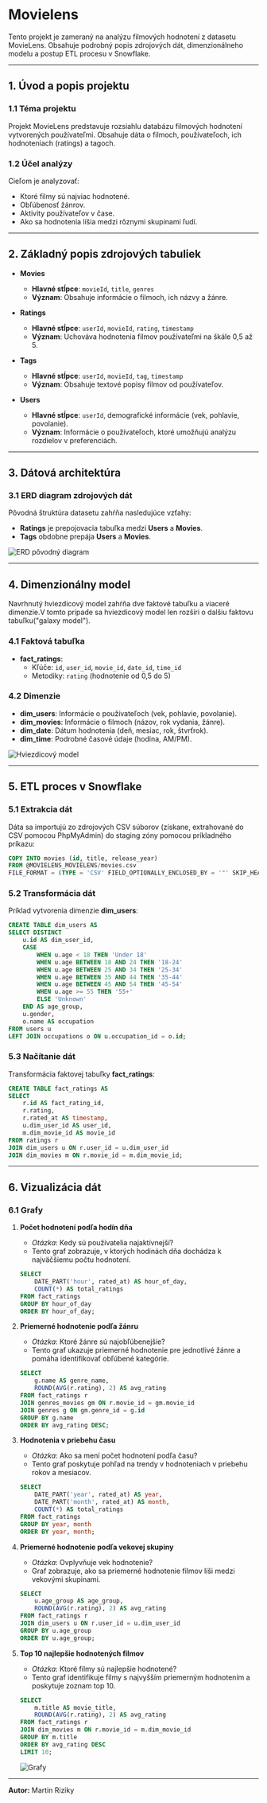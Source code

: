 # Movielens

Tento projekt je zameraný na analýzu filmových hodnotení z datasetu MovieLens. Obsahuje podrobný popis zdrojových dát, dimenzionálneho modelu a postup ETL procesu v Snowflake.

---

## 1. Úvod a popis projektu

### 1.1 Téma projektu
Projekt MovieLens predstavuje rozsiahlu databázu filmových hodnotení vytvorených používateľmi. Obsahuje dáta o filmoch, používateľoch, ich hodnoteniach (ratings) a tagoch.

### 1.2 Účel analýzy
Cieľom je analyzovať:
- Ktoré filmy sú najviac hodnotené.
- Obľúbenosť žánrov.
- Aktivity používateľov v čase.
- Ako sa hodnotenia líšia medzi rôznymi skupinami ľudí.

---

## 2. Základný popis zdrojových tabuliek

- **Movies**
  - **Hlavné stĺpce**: `movieId`, `title`, `genres`
  - **Význam**: Obsahuje informácie o filmoch, ich názvy a žánre.

- **Ratings**
  - **Hlavné stĺpce**: `userId`, `movieId`, `rating`, `timestamp`
  - **Význam**: Uchováva hodnotenia filmov používateľmi na škále 0,5 až 5.

- **Tags**
  - **Hlavné stĺpce**: `userId`, `movieId`, `tag`, `timestamp`
  - **Význam**: Obsahuje textové popisy filmov od používateľov.

- **Users**
  - **Hlavné stĺpce**: `userId`, demografické informácie (vek, pohlavie, povolanie).
  - **Význam**: Informácie o používateľoch, ktoré umožňujú analýzu rozdielov v preferenciách.

---

## 3. Dátová architektúra

### 3.1 ERD diagram zdrojových dát
Pôvodná štruktúra datasetu zahŕňa nasledujúce vzťahy:

- **Ratings** je prepojovacia tabuľka medzi **Users** a **Movies**.
- **Tags** obdobne prepája **Users** a **Movies**.

![ERD pôvodný diagram](image.png)

---

## 4. Dimenzionálny model

Navrhnutý hviezdicový model zahŕňa dve faktové tabuľku a viaceré dimenzie.V tomto prípade sa hviezdicový model len rozšíri o dalšiu faktovu tabuľku("galaxy model").

### 4.1 Faktová tabuľka
- **fact_ratings**:
  - Kľúče: `id`, `user_id`, `movie_id`, `date_id`, `time_id`
  - Metodiky: `rating` (hodnotenie od 0,5 do 5)

### 4.2 Dimenzie
- **dim_users**: Informácie o používateľoch (vek, pohlavie, povolanie).
- **dim_movies**: Informácie o filmoch (názov, rok vydania, žánre).
- **dim_date**: Dátum hodnotenia (deň, mesiac, rok, štvrťrok).
- **dim_time**: Podrobné časové údaje (hodina, AM/PM).

![Hviezdicový model](image-1.png)

---

## 5. ETL proces v Snowflake

### 5.1 Extrakcia dát
Dáta sa importujú zo zdrojových CSV súborov (získane, extrahované do CSV pomocou PhpMyAdmin) do staging zóny pomocou príkladného príkazu:
```sql
COPY INTO movies (id, title, release_year)
FROM @MOVIELENS_MOVIELENS/movies.csv
FILE_FORMAT = (TYPE = 'CSV' FIELD_OPTIONALLY_ENCLOSED_BY = '"' SKIP_HEADER = 1);
```

### 5.2 Transformácia dát
Príklad vytvorenia dimenzie **dim_users**:
```sql
CREATE TABLE dim_users AS
SELECT DISTINCT
    u.id AS dim_user_id,
    CASE 
        WHEN u.age < 18 THEN 'Under 18'
        WHEN u.age BETWEEN 18 AND 24 THEN '18-24'
        WHEN u.age BETWEEN 25 AND 34 THEN '25-34'
        WHEN u.age BETWEEN 35 AND 44 THEN '35-44'
        WHEN u.age BETWEEN 45 AND 54 THEN '45-54'
        WHEN u.age >= 55 THEN '55+'
        ELSE 'Unknown'
    END AS age_group,
    u.gender,
    o.name AS occupation
FROM users u
LEFT JOIN occupations o ON u.occupation_id = o.id;
```

### 5.3 Načítanie dát
Transformácia faktovej tabuľky **fact_ratings**:
```sql
CREATE TABLE fact_ratings AS
SELECT 
    r.id AS fact_rating_id,
    r.rating,
    r.rated_at AS timestamp,
    u.dim_user_id AS user_id,
    m.dim_movie_id AS movie_id
FROM ratings r
JOIN dim_users u ON r.user_id = u.dim_user_id
JOIN dim_movies m ON r.movie_id = m.dim_movie_id;
```

---

## 6. Vizualizácia dát

### 6.1 Grafy

1. **Počet hodnotení podľa hodín dňa**
   - *Otázka*: Kedy sú používatelia najaktívnejší?
   - Tento graf zobrazuje, v ktorých hodinách dňa dochádza k najväčšiemu počtu hodnotení.
   ```sql
   SELECT 
       DATE_PART('hour', rated_at) AS hour_of_day,
       COUNT(*) AS total_ratings
   FROM fact_ratings
   GROUP BY hour_of_day
   ORDER BY hour_of_day;
   ```

2. **Priemerné hodnotenie podľa žánru**
   - *Otázka*: Ktoré žánre sú najobľúbenejšie?
   - Tento graf ukazuje priemerné hodnotenie pre jednotlivé žánre a pomáha identifikovať obľúbené kategórie.
   ```sql
   SELECT 
       g.name AS genre_name,
       ROUND(AVG(r.rating), 2) AS avg_rating
   FROM fact_ratings r
   JOIN genres_movies gm ON r.movie_id = gm.movie_id
   JOIN genres g ON gm.genre_id = g.id
   GROUP BY g.name
   ORDER BY avg_rating DESC;
   ```

3. **Hodnotenia v priebehu času**
   - *Otázka*: Ako sa mení počet hodnotení podľa času?
   - Tento graf poskytuje pohľad na trendy v hodnoteniach v priebehu rokov a mesiacov.
   ```sql
   SELECT 
       DATE_PART('year', rated_at) AS year,
       DATE_PART('month', rated_at) AS month,
       COUNT(*) AS total_ratings
   FROM fact_ratings
   GROUP BY year, month
   ORDER BY year, month;
   ```

4. **Priemerné hodnotenie podľa vekovej skupiny**
   - *Otázka*: Ovplyvňuje vek hodnotenie?
   - Graf zobrazuje, ako sa priemerné hodnotenie filmov líši medzi vekovými skupinami.
   ```sql
   SELECT 
       u.age_group AS age_group,
       ROUND(AVG(r.rating), 2) AS avg_rating
   FROM fact_ratings r
   JOIN dim_users u ON r.user_id = u.dim_user_id
   GROUP BY u.age_group
   ORDER BY u.age_group;
   ```

5. **Top 10 najlepšie hodnotených filmov**
   - *Otázka*: Ktoré filmy sú najlepšie hodnotené?
   - Tento graf identifikuje filmy s najvyšším priemerným hodnotením a poskytuje zoznam top 10.
   ```sql
   SELECT 
       m.title AS movie_title,
       ROUND(AVG(r.rating), 2) AS avg_rating
   FROM fact_ratings r
   JOIN dim_movies m ON r.movie_id = m.dim_movie_id
   GROUP BY m.title
   ORDER BY avg_rating DESC
   LIMIT 10;
   ```
   ![Grafy](image-2.png)


---

**Autor:** Martin Riziky
